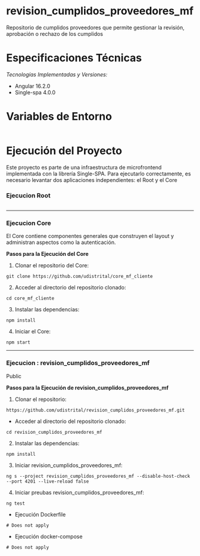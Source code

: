 # revision_cumplidos_proveedores_mf
Repositorio de cumplidos proveedores que permite gestionar la revisión, aprobación o rechazo de los cumplidos

# Especificaciones Técnicas

*Tecnologías Implementadas y Versiones:*

- Angular 16.2.0
- Single-spa 4.0.0

# Variables de Entorno
``` 
```

# Ejecución del Proyecto 
Este proyecto es parte de una infraestructura de microfrontend implementada con la librería Single-SPA. Para ejecutarlo correctamente, es necesario levantar dos aplicaciones independientes: el Root y el Core


### Ejecucion Root
``` 
```
--------------------
### Ejecucion  Core

El Core contiene componentes generales que construyen el layout y administran aspectos como la autenticación.

**Pasos para la Ejecución del Core**
1. Clonar el repositorio del Core:
```
git clone https://github.com/udistrital/core_mf_cliente

```
2.  Acceder al directorio del repositorio clonado:
  
```
cd core_mf_cliente

```

3.  Instalar las dependencias:
  
```
npm install

```


4.  Iniciar el Core: 
  
```
npm start

```

------

###  Ejecucion : revision_cumplidos_proveedores_mf
Public


**Pasos para la Ejecución de revision_cumplidos_proveedores_mf**
1. Clonar el repositorio:
```
https://github.com/udistrital/revision_cumplidos_proveedores_mf.git
```
- Acceder al directorio del repositorio clonado:
  
```
cd revision_cumplidos_proveedores_mf

```

2. Instalar las dependencias:
  
```
npm install

```

3. Iniciar revision_cumplidos_proveedores_mf: 
  
```
ng s --project revision_cumplidos_proveedores_mf --disable-host-check --port 4201 --live-reload false

```

 4.  Iniciar  preubas revision_cumplidos_proveedores_mf: 
  
```
ng test

```

 - Ejecución Dockerfile
  
```
# Does not apply

```

  - Ejecución docker-compose
  
```
# Does not apply 

```
 
 
